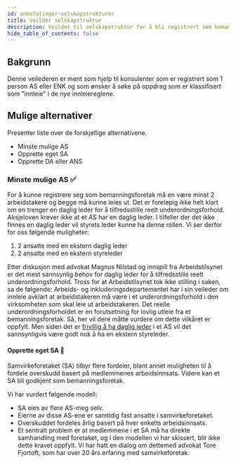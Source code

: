 ```yaml
---
id: anbefalinger-selskapstrukturer
title: Veilder selskapstruktur
description: Veilder til selskapstruktur for å bli registrert som bemanningsforetak
hide_table_of_contents: false
---
```

## Bakgrunn
Denne veilederen er ment som hjelp til konsulenter som er registrert som 1 person AS eller ENK og som ønsker å søke på oppdrag som er klassifisert som "innleie" i de nye innleiereglene.

## Mulige alternativer
Presenter liste over de forskjellige alternativene.
* Minste mulige AS
* Opprette eget SA
* Opprette DA eller ANS

### Minste mulige AS ✅
For å kunne registrere seg som bemanningsforetak må en være minst 2 arbeidstakere og begge må kunne leies ut. Det er foreløpig ikke helt klart om en trenger en daglig leder for å tilfredsstille reelt underordningsforhold. Aksjeloven krever ikke at et AS har en daglig leder. I tilfeller der det ikke finnes en daglig leder vil styrets leder kunne ha denne rollen. Vi ser derfor for oss følgende muligheter:

1. 2 ansatte med en ekstern daglig leder
2. 2 ansatte med en ekstern styreleder

Etter diskusjon med advokat Magnus Nilstad  og innspill fra Arbeidstilsynet er det mest sannsynlig behov for daglig leder for å tilfredsstille reelt underordningsforhold. Tross for at Arbeidstilsynet tok ikke stilling i saken, sa de følgende: Arbeids- og inkluderingsdepartementet har i sin veileder om innleie avklart at arbeidstakeren må være i et underordningsforhold i den virksomheten som skal leie ut arbeidstakeren. Det reelle underordningsforholdet er en forutsetning for lovlig utleie fra et bemanningsforetak. Så, her vil dere måtte vurdere om dette vilkåret er oppfylt. Men siden det er [frivillig å ha daglig leder](https://www.regjeringen.no/no/dokumenter/prop.-100-l-20172018/id2604191/?ch=8) i et AS vil det sannsynligvis være godt nok å ha en ekstern styreleder.

#### 

#### Opprette eget SA 🚫
Samvirkeforetaket (SA) tilbyr flere fordeler, blant annet muligheten til å fordele overskudd basert på medlemmenes arbeidsinnsats. Videre kan et SA bli godkjent som bemanningsforetak. 

Vi har vurdert følgende modell:
* SA eies av flere AS-meg selv. 
* Eierne av disse AS-ene er samtidig fast ansatte i samvirkeforetaket.
* Overskuddet fordeles årlig basert på hver enkelts arbeidsinnsats.
* Et sentralt problem er at medlemmene i et SA må ha direkte samhandling med foretaket, og i den modellen vi har skissert, blir ikke dette kravet oppfylt. Vi har hatt en dialog om dettemed advokat Tore Fjortoft, som har over 20 års erfaring med samvirkeforetak.
